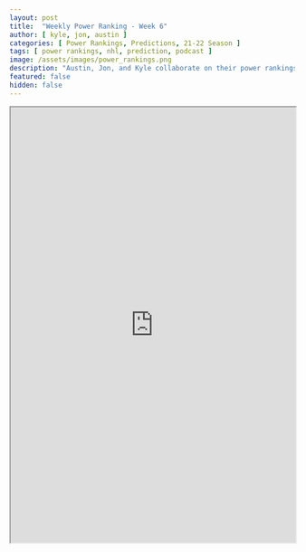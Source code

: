 ```yaml
---
layout: post
title:  "Weekly Power Ranking - Week 6"
author: [ kyle, jon, austin ]
categories: [ Power Rankings, Predictions, 21-22 Season ]
tags: [ power rankings, nhl, prediction, podcast ]
image: /assets/images/power_rankings.png
description: "Austin, Jon, and Kyle collaborate on their power rankings for week 6 of the NHL 2021 season."
featured: false
hidden: false
---
```


<iframe src="https://docs.google.com/spreadsheets/d/e/2PACX-1vTEVyzupo2xicBpwAShnt0hRkpGg-cxA2xn7jKQTBkZ-zgkaJmGrqXuV7ISc9J9rb1L3GukjBmhvjh_/pubhtml?gid=0&amp;single=true&amp;widget=true&amp;headers=false"  width="100%" height="770"></iframe>

